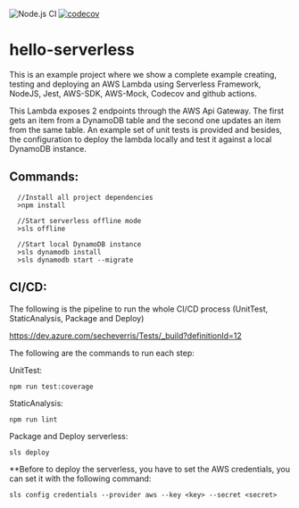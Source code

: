 ![Node.js CI](https://github.com/Devcognitio/hello-serverless/workflows/Node.js%20CI/badge.svg)
[![codecov](https://codecov.io/gh/Devcognitio/hello-serverless/branch/master/graph/badge.svg?token=4Z79Z3QLY3)](https://codecov.io/gh/Devcognitio/hello-serverless)

# hello-serverless
This is an example project where we show a complete example creating, testing and deploying an AWS Lambda using Serverless Framework, NodeJS, Jest, AWS-SDK, AWS-Mock, Codecov and github actions.

This Lambda exposes 2 endpoints through the AWS Api Gateway. The first gets an item from a DynamoDB table and the second one updates an item from the same table.
An example set of unit tests is provided and besides, the configuration to deploy the lambda locally and test it against a local DynamoDB instance.

## Commands:

````
  //Install all project dependencies
  >npm install
  
  //Start serverless offline mode
  >sls offline
  
  //Start local DynamoDB instance
  >sls dynamodb install
  >sls dynamodb start --migrate
````  

## CI/CD:

The following is the pipeline to run the whole CI/CD process (UnitTest, StaticAnalysis, Package and Deploy)

https://dev.azure.com/secheverris/Tests/_build?definitionId=12

The following are the commands to run each step:

UnitTest: 

````
npm run test:coverage
````

StaticAnalysis: 

````
npm run lint
````

Package and Deploy serverless: 

````
sls deploy
````
**Before to deploy the serverless, you have to set the AWS credentials, you can set it with the following command:
````
sls config credentials --provider aws --key <key> --secret <secret>
````

